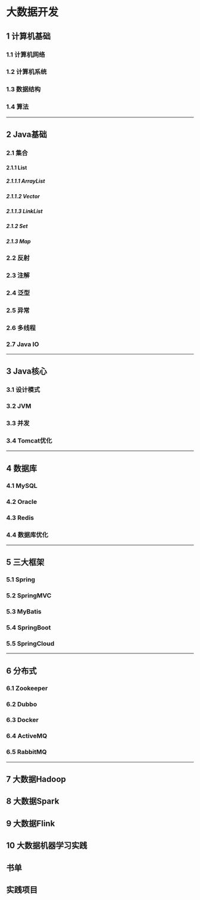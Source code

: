 # 大数据开发

## 1 计算机基础

### 1.1 计算机网络

### 1.2 计算机系统

### 1.3 数据结构

### 1.4 算法

------

## 2 Java基础

### 2.1 集合

#### 2.1.1 List

##### 2.1.1.1 ArrayList

##### 2.1.1.2 Vector

##### 2.1.1.3 LinkList

##### 2.1.2 Set

##### 2.1.3 Map

### 2.2 反射

### 2.3 注解

### 2.4 泛型

### 2.5 异常

### 2.6 多线程

### 2.7 Java IO

------

## 3 Java核心

### 3.1 设计模式

### 3.2 JVM

### 3.3 并发

### 3.4 Tomcat优化

------

## 4 数据库

### 4.1 MySQL

### 4.2 Oracle

### 4.3 Redis

### 4.4 数据库优化

------

## 5 三大框架

### 5.1 Spring

### 5.2 SpringMVC

### 5.3 MyBatis

### 5.4 SpringBoot

### 5.5 SpringCloud

------

## 6 分布式

### 6.1 Zookeeper

### 6.2 Dubbo

### 6.3 Docker

### 6.4 ActiveMQ

### 6.5 RabbitMQ

------

## 7 大数据Hadoop

## 8 大数据Spark

## 9 大数据Flink

## 10 大数据机器学习实践

## 书单

## 实践项目


